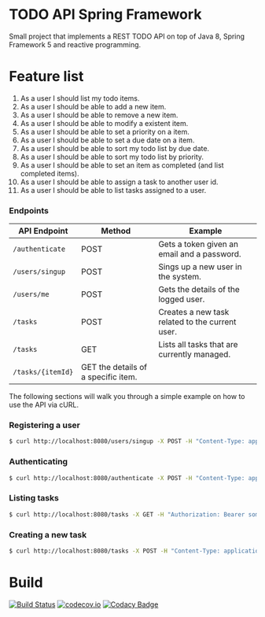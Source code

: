 # TODO API Spring Framework
Small project that implements a REST TODO API on top of Java 8, Spring Framework 5 and reactive programming. 

# Feature list

1. As a user I should list my todo items.
2. As a user I should be able to add a new item.
3. As a user I should be able to remove a new item.
4. As a user I should be able to modify a existent item.
5. As a user I should be able to set a priority on a item.
6. As a user I should be able to set a due date on a item.
7. As a user I should be able to sort my todo list by due date.
8. As a user I should be able to sort my todo list by priority.
9. As a user I should be able to set an item as completed (and list completed items).
10. As a user I should be able to assign a task to another user id.
11. As a user I should be able to list tasks assigned to a user.

### Endpoints

| API Endpoint | Method | Example |
| ------------ | -------------- | ------- |
| `/authenticate` | POST | Gets a token given an email and a password. |
| `/users/singup` | POST | Sings up a new user in the system. |
| `/users/me` | POST | Gets the details of the logged user. |
| `/tasks` | POST | Creates a new task related to the current user. |
| `/tasks` | GET | Lists all tasks that are currently managed. |
| `/tasks/{itemId}` | GET  the details of a specific item. |

The following sections will walk you through a simple example on how to use the API via cURL.

### Registering a user

```bash
$ curl http://localhost:8080/users/singup -X POST -H "Content-Type: application/json" -H -d '{"email":"some@email.com", "password":"somepass", "firstName":"Some", "lastName": "User"}'
```

### Authenticating

```bash
$ curl http://localhost:8080/authenticate -X POST -H "Content-Type: application/json" -H -d '{"email":"some@email.com", "password":"somepass"}'
```

### Listing tasks

```bash
$ curl http://localhost:8080/tasks -X GET -H "Authorization: Bearer someToken"
```

### Creating a new task

```bash
$ curl http://localhost:8080/tasks -X POST -H "Content-Type: application/json" -H "Authorization: Bearer someToken" -d '{"summary":"Some task"}'
```

# Build
[![Build Status](https://secure.travis-ci.org/armandorvila/todo-api-spring.png)](http://travis-ci.org/armandorvila/todo-api-spring)  [![codecov.io](https://codecov.io/github/armandorvila/todo-api-spring/coverage.svg)](https://codecov.io/github/armandorvila/todo-api-spring) [![Codacy Badge](https://api.codacy.com/project/badge/Grade/62c434b415f444e48bbed29f83b57a1f)](https://www.codacy.com/app/armandorvila/todo-api-spring?utm_source=github.com&amp;utm_medium=referral&amp;utm_content=armandorvila/todo-api-spring&amp;utm_campaign=Badge_Grade)
